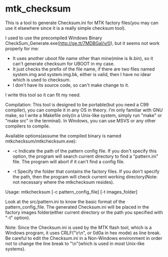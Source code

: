 mtk_checksum
============

This is a tool to generate Checksum.ini for MTK factory files(you may can use it elsewhere since it is a really simple checksum tool).

I used to use the precompiled Windows Binary CheckSum_Generate.exe(http://ge.tt/7MDBGal/v/0), but it seems not work properly for me:
* It uses another uboot file name other than mine(mine is lk.bin), so it can't generate checksum for UBOOT in my case.
* It just checks the prefix of the file name, if there are two files named system.img and system.img.bk, either is valid, then I have no idear which is used to checksum.
* I don't have its source code, so can't make change to it.

I write this tool so it can fit my need.

Compilation:
This tool is designed to be portable(but you need a C99 compiler), you can compile it in any OS in theory. I'm only familiar with GNU make, so I write a Makefile only(in a Unix-like system, simply run "make" or "make src" in the terminal). In Windows, you can use MSVS or any other compilers to compile.

Available options(assume the compiled binary is named mtkchecksum/mtkchecksum.exe):
* -c	Indicate the path of the pattern config file. If you don't specify this option, the program will search current directory to find a "pattern.ini" file. The program will abort if it can't find a config file.

* -t	Specify the folder that contains the factory files. If you don't specify the path, then the program will check current working directory(Note: not necessary where the mtkchecksum resides).

Usage:
mtkchecksum [-c pattern_config_file] [-t images_folder]

Look at the src/pattern.ini to know the basic format of the pattern_config_file. The generated Checksum.ini will be placed in the factory images folder(either current directory or the path you specified with "-t" option).

Note:
Since the Checksum.ini is used by the MTK flash tool, which is a Windows program, it uses CRLF("\r\n", or 0d0a in hex mode) as line break. Be careful to edit the Checksum.ini in a Non-Windows environment in order not to change the line break to "\n"(which is used in most Unix-like systems).

